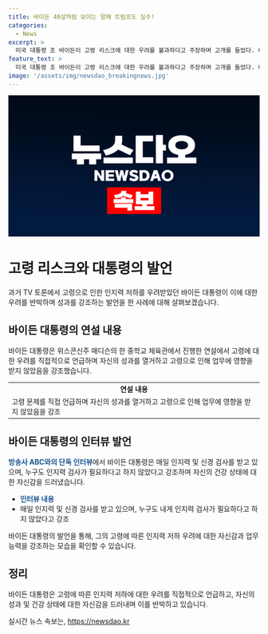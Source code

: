 ```yaml
---
title: 바이든 40살처럼 보이는 말에 트럼프도 실수!
categories:
  - News
excerpt: >
  미국 대통령 조 바이든이 고령 리스크에 대한 우려를 불과하다고 주장하며 고개를 들었다. 바이든은 연설과 인터뷰에서 자신의 인지력과 논리적인 실수를 교정하려는 모습을 보였으며, 트럼프 전 대통령의 발언 실수를 꼬집이기도 했다. 또한, 자신이 40살처럼 보인다고 주장하면서 2020년과 2024년 대통령 선거에 대한 자신감을 드러내기도 했다. 
feature_text: >
  미국 대통령 조 바이든이 고령 리스크에 대한 우려를 불과하다고 주장하며 고개를 들었다. 바이든은 연설과 인터뷰에서 자신의 인지력과 논리적인 실수를 교정하려는 모습을 보였으며, 트럼프 전 대통령의 발언 실수를 꼬집이기도 했다. 또한, 자신이 40살처럼 보인다고 주장하면서 2020년과 2024년 대통령 선거에 대한 자신감을 드러내기도 했다. 
image: '/assets/img/newsdao_breakingnews.jpg'
---
```


<p><img src="/assets/img/newsdao_breakingnews.jpg" alt="koreaapp 속보" /></p>

<h1>고령 리스크와 대통령의 발언</h1>

<p data-ke-size="size16">과거 TV 토론에서 고령으로 인한 인지력 저하를 우려받았던 바이든 대통령이 이에 대한 우려를 반박하며 성과를 강조하는 발언을 한 사례에 대해 살펴보겠습니다.</p>

<h2>바이든 대통령의 연설 내용</h2>

<p data-ke-size="size16">바이든 대통령은 위스콘신주 매디슨의 한 중학교 체육관에서 진행한 연설에서 고령에 대한 우려를 직접적으로 언급하며 자신의 성과를 열거하고 고령으로 인해 업무에 영향을 받지 않았음을 강조했습니다.</p>

<table>
    <tr>
        <td style="text-align: center; height: 17px;"><b>연설 내용</b></td>
    </tr>
    <tr>
        <td>고령 문제를 직접 언급하며 자신의 성과를 열거하고 고령으로 인해 업무에 영향을 받지 않았음을 강조</td>
    </tr>
</table>

<h2>바이든 대통령의 인터뷰 발언</h2>

<p data-ke-size="size16"><b><span style="color: #1a5490;">방송사 ABC와의 단독 인터뷰</span></b>에서 바이든 대통령은 매일 인지력 및 신경 검사를 받고 있으며, 누구도 인지력 검사가 필요하다고 하지 않았다고 강조하며 자신의 건강 상태에 대한 자신감을 드러냈습니다.</p>

<ul>
    <li><b><span style="color: #1a5490;">인터뷰 내용</span></b></li>
    <li>매일 인지력 및 신경 검사를 받고 있으며, 누구도 내게 인지력 검사가 필요하다고 하지 않았다고 강조</li>
</ul>

<p data-ke-size="size16">바이든 대통령의 발언을 통해, 그의 고령에 따른 인지력 저하 우려에 대한 자신감과 업무 능력을 강조하는 모습을 확인할 수 있습니다.</p>

<h2>정리</h2>

<p data-ke-size="size16">바이든 대통령은 고령에 따른 인지력 저하에 대한 우려를 직접적으로 언급하고, 자신의 성과 및 건강 상태에 대한 자신감을 드러내며 이를 반박하고 있습니다.</p>
실시간 뉴스 속보는, <a href="https://newsdao.kr" rel="dofollow">https://newsdao.kr</a>


